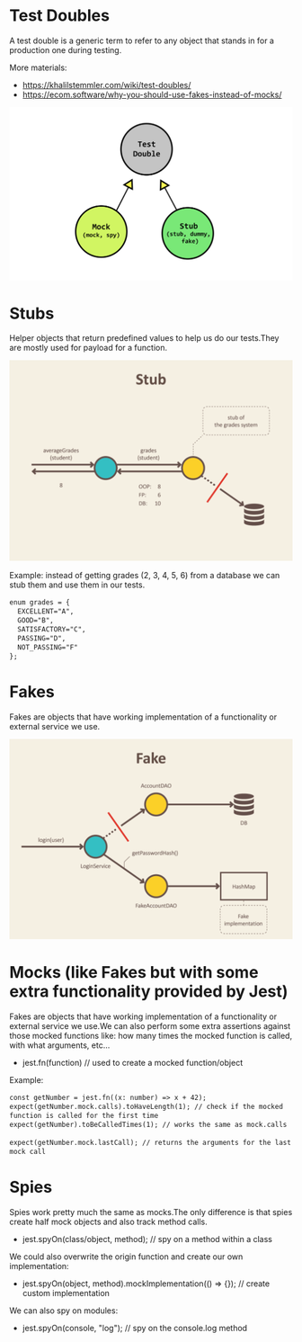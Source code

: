 # Test Doubles

A test double is a generic term to refer to any object that stands in for a production one during testing.

More materials:

- https://khalilstemmler.com/wiki/test-doubles/
- https://ecom.software/why-you-should-use-fakes-instead-of-mocks/

![doubles](./img/doubles.svg)

# Stubs

Helper objects that return predefined values to help us do our tests.They are mostly used for payload for a function.

![stub](./img/stub.png)

Example: instead of getting grades (2, 3, 4, 5, 6) from a database we can stub them and use them in our tests.

```
enum grades = {
  EXCELLENT="A",
  GOOD="B",
  SATISFACTORY="C",
  PASSING="D",
  NOT_PASSING="F"
};
```

# Fakes

Fakes are objects that have working implementation of a functionality or external service we use.

![fake](./img/fake.png)

# Mocks (like Fakes but with some extra functionality provided by Jest)

Fakes are objects that have working implementation of a functionality or external service we use.We can also perform some extra assertions against those mocked functions like: how many times the mocked function is called, with what arguments, etc...

- jest.fn(function) // used to create a mocked function/object

Example:

```
const getNumber = jest.fn((x: number) => x + 42);
expect(getNumber.mock.calls).toHaveLength(1); // check if the mocked function is called for the first time
expect(getNumber).toBeCalledTimes(1); // works the same as mock.calls

expect(getNumber.mock.lastCall); // returns the arguments for the last mock call

```

# Spies

Spies work pretty much the same as mocks.The only difference is that spies create half mock objects and also track method calls.

- jest.spyOn(class/object, method); // spy on a method within a class

We could also overwrite the origin function and create our own implementation:

- jest.spyOn(object, method).mockImplementation(() => {}); // create custom implementation

We can also spy on modules:

- jest.spyOn(console, "log"); // spy on the console.log method
